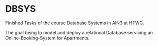 # DBSYS

Finished Tasks of the course Database Systems in AIN3 at HTWG.

The goal being to model and deploy a relational Database servicing an Online-Booking-System for Apartments.
